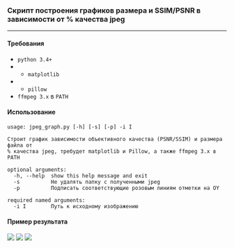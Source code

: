 ### Скрипт построения графиков размера и SSIM/PSNR в зависимости от % качества jpeg
---
#### Требования
* `python 3.4+ `
* * `matplotlib`
* * `pillow`
* `ffmpeg 3.x` в `PATH`

#### Использование
```
usage: jpeg_graph.py [-h] [-s] [-p] -i I

Строит график зависимости объективного качества (PSNR/SSIM) и размера файла от
% качества jpeg, требудет matplotlib и Pillow, а также ffmpeg 3.x в PATH

optional arguments:
  -h, --help  show this help message and exit
  -s          Не удалять папку с полученными jpeg
  -p          Подписать соответствующие розовым линиям отметки на OY

required named arguments:
  -i I        Путь к исходному изображению
```

#### Пример результата
![](https://i.imgur.com/SRgyHox.png)
![](https://i.imgur.com/AD6Mp89.png)
![](https://i.imgur.com/juVizaR.png)

